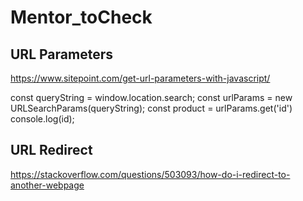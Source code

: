 # Mentor_toCheck

## URL Parameters

https://www.sitepoint.com/get-url-parameters-with-javascript/

const queryString = window.location.search;
const urlParams = new URLSearchParams(queryString);
const product = urlParams.get('id')
console.log(id);

## URL Redirect

https://stackoverflow.com/questions/503093/how-do-i-redirect-to-another-webpage

